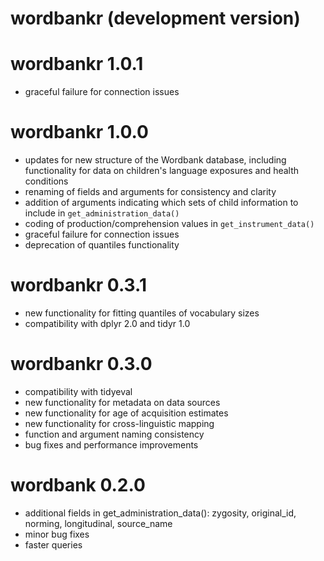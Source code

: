 # wordbankr (development version)

# wordbankr 1.0.1
- graceful failure for connection issues

# wordbankr 1.0.0
- updates for new structure of the Wordbank database, including functionality for data on children's language exposures and health conditions
- renaming of fields and arguments for consistency and clarity
- addition of arguments indicating which sets of child information to include in `get_administration_data()`
- coding of production/comprehension values in `get_instrument_data()`
- graceful failure for connection issues
- deprecation of quantiles functionality

# wordbankr 0.3.1
- new functionality for fitting quantiles of vocabulary sizes
- compatibility with dplyr 2.0 and tidyr 1.0

# wordbankr 0.3.0
- compatibility with tidyeval
- new functionality for metadata on data sources
- new functionality for age of acquisition estimates
- new functionality for cross-linguistic mapping
- function and argument naming consistency
- bug fixes and performance improvements

# wordbank 0.2.0
- additional fields in get_administration_data(): zygosity, original_id, norming, longitudinal, source_name
- minor bug fixes
- faster queries
